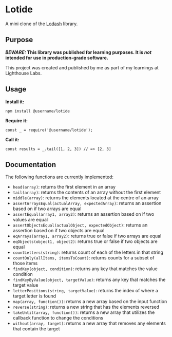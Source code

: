 # Lotide

A mini clone of the [Lodash](https://lodash.com) library.

## Purpose

**_BEWARE:_ This library was published for learning purposes. It is _not_ intended for use in production-grade software.**

This project was created and published by me as part of my learnings at Lighthouse Labs. 

## Usage

**Install it:**

`npm install @username/lotide`

**Require it:**

`const _ = require('@username/lotide');`

**Call it:**

`const results = _.tail([1, 2, 3]) // => [2, 3]`

## Documentation

The following functions are currently implemented:

* `head(array)`: returns the first element in an array
* `tail(array)`: returns the contents of an array without the first element
* `middle(array)`: returns the elements located at the centre of an array
* `assertArraysEqual(actualArray, expectedArray)`: returns an assertion based on if two arrays are equal
* `assertEqual(array1, array2)`: returns an assertion based on if two values are equal
* `assertObjectsEqual(actualObject, expectedObject)`: returns an assertion based on if two objects are equal
* `eqArrays(array1, array2)`: returns true or false if two arrays are equal
* `eqObjects(object1, object2)`: returns true or false if two objects are equal
* `countLetters(string)`: returns count of each of the letters in that string
* `countOnly(allItems, itemsToCount)`: returns counts for a subset of those items
* `findKey(object, condition)`: returns any key that matches the value condition
* `findKeyByValue(object, targetValue)`: returns any key that matches the target value
* `letterPositions(string, targetValue)`: returns the index of where a target letter is found
* `map(array, function())`: returns a new array based on the input function
* `reverse(string)`: returns a new string that has the elements reversed
* `takeUntil(array, function())`: returns a new array that utilizes the callback function to change the conditions
* `without(array, target)`: returns a new array that removes any elements that contain the target

